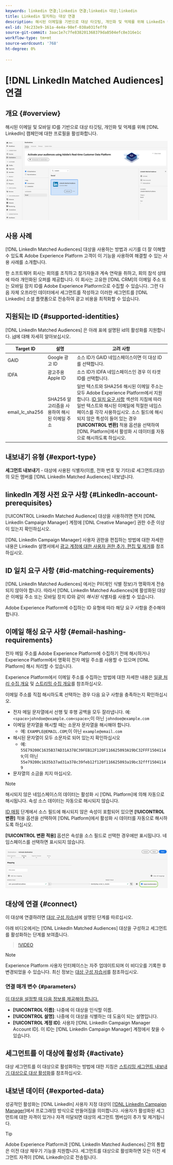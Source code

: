 ```yaml
---
keywords: linkedin 연결;linkedin 연결;linkedin 대상;linkedin
title: Linkedin 일치하는 대상 연결
description: 해시된 이메일을 기반으로 대상 타깃팅, 개인화 및 억제를 위해 LinkedIn 캠페인용 프로필을 활성화합니다.
exl-id: 74c233e9-161a-4e4a-98ef-038a031feff0
source-git-commit: 3aac1e7c7fe838201368379da8504efc8e316e1c
workflow-type: tm+mt
source-wordcount: '768'
ht-degree: 0%

---
```


# [!DNL LinkedIn Matched Audiences] 연결

## 개요 {#overview}

해시된 이메일 및 모바일 ID를 기반으로 대상 타깃팅, 개인화 및 억제를 위해 [!DNL LinkedIn] 캠페인에 대한 프로필을 활성화합니다.

![Adobe Experience Platform UI의 linkedIn 대상](../../assets/catalog/social/linkedin/catalog.png)

## 사용 사례

[!DNL LinkedIn Matched Audiences] 대상을 사용하는 방법과 시기를 더 잘 이해할 수 있도록 Adobe Experience Platform 고객이 이 기능을 사용하여 해결할 수 있는 사용 사례를 소개합니다.

한 소프트웨어 회사는 회의를 조직하고 참가자들과 계속 연락을 취하고, 회의 참석 상태에 따라 개인화된 오퍼를 제공합니다. 이 회사는 고유한 [!DNL CRM]의 이메일 주소 또는 모바일 장치 ID를 Adobe Experience Platform으로 수집할 수 있습니다. 그런 다음 자체 오프라인 데이터에서 세그먼트를 작성하고 이러한 세그먼트를 [!DNL LinkedIn] 소셜 플랫폼으로 전송하여 광고 비용을 최적화할 수 있습니다.

## 지원되는 ID {#supported-identities}

[!DNL LinkedIn Matched Audiences] 은 아래 표에 설명된 id의 활성화를 지원합니다. [id](/help/identity-service/namespaces.md)에 대해 자세히 알아보십시오.

| Target ID | 설명 | 고려 사항 |
|---|---|---|
| GAID | Google 광고 ID | 소스 ID가 GAID 네임스페이스이면 이 대상 ID를 선택합니다. |
| IDFA | 광고주용 Apple ID | 소스 ID가 IDFA 네임스페이스인 경우 이 타겟 ID를 선택합니다. |
| email_lc_sha256 | SHA256 알고리즘을 사용하여 해시된 이메일 주소 | 일반 텍스트와 SHA256 해시된 이메일 주소는 모두 Adobe Experience Platform에서 지원합니다. [ID 일치 요구 사항](#id-matching-requirements-id-matching-requirements) 섹션의 지침에 따라 일반 텍스트와 해시된 이메일에 적절한 네임스페이스를 각각 사용하십시오. 소스 필드에 해시되지 않은 특성이 들어 있는 경우 **[!UICONTROL 변환]** 적용 옵션을 선택하여 [!DNL Platform]에서 활성화 시 데이터를 자동으로 해시하도록 하십시오. |


## 내보내기 유형 {#export-type}

**세그먼트 내보내기**  - 대상에 사용된 식별자(이름, 전화 번호 및 기타)로 세그먼트(대상)의 모든 멤버를  [!DNL LinkedIn Matched Audiences] 내보냅니다.

## linkedIn 계정 사전 요구 사항 {#LinkedIn-account-prerequisites}

[!UICONTROL LinkedIn Matched Audience] 대상을 사용하려면 먼저 [!DNL LinkedIn Campaign Manager] 계정에 [!DNL Creative Manager] 권한 수준 이상이 있는지 확인하십시오.

[!DNL LinkedIn Campaign Manager] 사용자 권한을 편집하는 방법에 대한 자세한 내용은 LinkedIn 설명서에서 [광고 계정에 대한 사용자 권한 추가, 편집 및 제거](https://www.linkedin.com/help/lms/answer/5753)를 참조하십시오.

## ID 일치 요구 사항 {#id-matching-requirements}

[!DNL LinkedIn Matched Audiences] 에서는 PII(개인 식별 정보)가 명확하게 전송되지 않아야 합니다. 따라서 [!DNL LinkedIn Matched Audiences]에 활성화된 대상은 이메일 주소 또는 모바일 장치 ID와 같이 *해시된* 식별자를 사용할 수 있습니다.

Adobe Experience Platform에 수집하는 ID 유형에 따라 해당 요구 사항을 준수해야 합니다.

## 이메일 해싱 요구 사항 {#email-hashing-requirements}

전자 메일 주소를 Adobe Experience Platform에 수집하기 전에 해시하거나 Experience Platform에서 명확히 전자 메일 주소를 사용할 수 있으며 [!DNL Platform] 해시 처리할 수 있습니다.

Experience Platform에서 이메일 주소를 수집하는 방법에 대한 자세한 내용은 [일괄 처리 수집 개요](/help/ingestion/batch-ingestion/overview.md) 및 [스트리밍 수집 개요](/help/ingestion/streaming-ingestion/overview.md)를 참조하십시오.

이메일 주소를 직접 해시하도록 선택하는 경우 다음 요구 사항을 충족하는지 확인하십시오.

* 전자 메일 문자열에서 선행 및 후행 공백을 모두 잘라냅니다. 예: `<space>johndoe@example.com<space>`;이 아닌 `johndoe@example.com`
* 이메일 문자열을 해시할 때는 소문자 문자열을 해시해야 합니다.
   * 예: `EXAMPLE@EMAIL.COM`;이 아닌 `example@email.com`
* 해시된 문자열이 모두 소문자로 되어 있는지 확인하십시오
   * 예: `55E79200C1635B37AD31A378C39FEB12F120F116625093A19bC32FFF15041149`;이 아닌 `55e79200c1635b37ad31a378c39feb12f120f116625093a19bc32fff15041149`
* 문자열의 소금을 치지 마십시오.

>[!NOTE]
>
>해시되지 않은 네임스페이스의 데이터는 활성화 시 [!DNL Platform]에 의해 자동으로 해시됩니다.
> 속성 소스 데이터는 자동으로 해시되지 않습니다.
> 
> [ID 매핑](../../ui/activate-segment-streaming-destinations.md#mapping) 단계에서 소스 필드에 해시되지 않은 속성이 포함되어 있으면 **[!UICONTROL 변환]** 적용 옵션을 선택하여 [!DNL Platform]에서 활성화 시 데이터를 자동으로 해시하도록 하십시오.
> 
> **[!UICONTROL 변환 적용]** 옵션은 속성을 소스 필드로 선택한 경우에만 표시됩니다. 네임스페이스를 선택하면 표시되지 않습니다.

![ID 매핑 변환](../../assets/ui/activate-destinations/identity-mapping-transformation.png)

## 대상에 연결 {#connect}

이 대상에 연결하려면 [대상 구성 자습서](../../ui/connect-destination.md)에 설명된 단계를 따르십시오.

아래 비디오에서는 [!DNL LinkedIn Matched Audiences] 대상을 구성하고 세그먼트를 활성화하는 단계를 보여줍니다.

>[!VIDEO](https://video.tv.adobe.com/v/332599/?quality=12&learn=on&captions=eng)

>[!NOTE]
>
>Experience Platform 사용자 인터페이스는 자주 업데이트되며 이 비디오를 기록한 후 변경되었을 수 있습니다. 최신 정보는 [대상 구성 자습서](../../ui/connect-destination.md)를 참조하십시오.

### 연결 매개 변수 {#parameters}

[이 대상을 설정할 때 다음 정보를 제공해야 합니다.](../../ui/connect-destination.md)

* **[!UICONTROL 이름]**: 나중에 이 대상을 인식할 이름.
* **[!UICONTROL 설명]**: 나중에 이 대상을 식별하는 데 도움이 되는 설명입니다.
* **[!UICONTROL 계정 ID]**: 사용자  [!DNL LinkedIn Campaign Manager Account ID]. 이 ID는 [!DNL LinkedIn Campaign Manager] 계정에서 찾을 수 있습니다.

## 세그먼트를 이 대상에 활성화 {#activate}

대상 세그먼트를 이 대상으로 활성화하는 방법에 대한 지침은 [스트리밍 세그먼트 내보내기 대상으로 대상 활성화](../../ui/activate-segment-streaming-destinations.md)를 참조하십시오.

## 내보낸 데이터 {#exported-data}

성공적인 활성화는 [!DNL LinkedIn] 사용자 지정 대상이 [[!DNL LinkedIn Campaign Manager]](https://www.linkedin.com/campaignmanager/login)에서 프로그래밍 방식으로 만들어짐을 의미합니다. 사용자가 활성화된 세그먼트에 대한 자격이 있거나 자격 미달되면 대상의 세그먼트 멤버십이 추가 및 제거됩니다.

>[!TIP]
>
>Adobe Experience Platform과 [!DNL LinkedIn Matched Audiences] 간의 통합은 이전 대상 채우기 기능을 지원합니다. 세그먼트를 대상으로 활성화하면 모든 이전 세그먼트 자격이 [!DNL LinkedIn]으로 전송됩니다.
